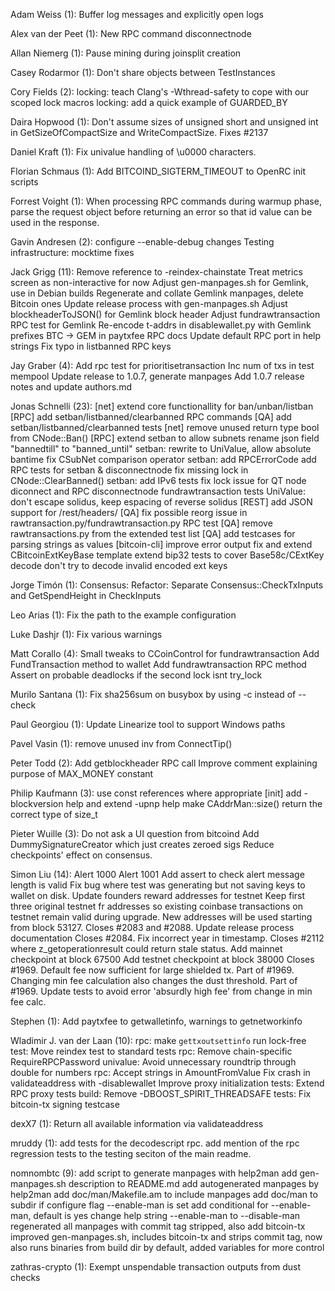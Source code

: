 Adam Weiss (1):
Buffer log messages and explicitly open logs

Alex van der Peet (1):
New RPC command disconnectnode

Allan Niemerg (1):
Pause mining during joinsplit creation

Casey Rodarmor (1):
Don't share objects between TestInstances

Cory Fields (2):
locking: teach Clang's -Wthread-safety to cope with our scoped lock macros
locking: add a quick example of GUARDED_BY

Daira Hopwood (1):
Don't assume sizes of unsigned short and unsigned int in GetSizeOfCompactSize and WriteCompactSize. Fixes #2137

Daniel Kraft (1):
Fix univalue handling of \u0000 characters.

Florian Schmaus (1):
Add BITCOIND_SIGTERM_TIMEOUT to OpenRC init scripts

Forrest Voight (1):
When processing RPC commands during warmup phase, parse the request object before returning an error so that id value can be used in the response.

Gavin Andresen (2):
configure --enable-debug changes
Testing infrastructure: mocktime fixes

Jack Grigg (11):
Remove reference to -reindex-chainstate
Treat metrics screen as non-interactive for now
Adjust gen-manpages.sh for Gemlink, use in Debian builds
Regenerate and collate Gemlink manpages, delete Bitcoin ones
Update release process with gen-manpages.sh
Adjust blockheaderToJSON() for Gemlink block header
Adjust fundrawtransaction RPC test for Gemlink
Re-encode t-addrs in disablewallet.py with Gemlink prefixes
BTC -> GEM in paytxfee RPC docs
Update default RPC port in help strings
Fix typo in listbanned RPC keys

Jay Graber (4):
Add rpc test for prioritisetransaction
Inc num of txs in test mempool
Update release to 1.0.7, generate manpages
Add 1.0.7 release notes and update authors.md

Jonas Schnelli (23):
[net] extend core functionallity for ban/unban/listban
[RPC] add setban/listbanned/clearbanned RPC commands
[QA] add setban/listbanned/clearbanned tests
[net] remove unused return type bool from CNode::Ban()
[RPC] extend setban to allow subnets
rename json field "bannedtill" to "banned_until"
setban: rewrite to UniValue, allow absolute bantime
fix CSubNet comparison operator
setban: add RPCErrorCode
add RPC tests for setban & disconnectnode
fix missing lock in CNode::ClearBanned()
setban: add IPv6 tests
fix lock issue for QT node diconnect and RPC disconnectnode
fundrawtransaction tests
UniValue: don't escape solidus, keep espacing of reverse solidus
[REST] add JSON support for /rest/headers/
[QA] fix possible reorg issue in rawtransaction.py/fundrawtransaction.py RPC test
[QA] remove rawtransactions.py from the extended test list
[QA] add testcases for parsing strings as values
[bitcoin-cli] improve error output
fix and extend CBitcoinExtKeyBase template
extend bip32 tests to cover Base58c/CExtKey decode
don't try to decode invalid encoded ext keys

Jorge Timón (1):
Consensus: Refactor: Separate Consensus::CheckTxInputs and GetSpendHeight in CheckInputs

Leo Arias (1):
Fix the path to the example configuration

Luke Dashjr (1):
Fix various warnings

Matt Corallo (4):
Small tweaks to CCoinControl for fundrawtransaction
Add FundTransaction method to wallet
Add fundrawtransaction RPC method
Assert on probable deadlocks if the second lock isnt try_lock

Murilo Santana (1):
Fix sha256sum on busybox by using -c instead of --check

Paul Georgiou (1):
Update Linearize tool to support Windows paths

Pavel Vasin (1):
remove unused inv from ConnectTip()

Peter Todd (2):
Add getblockheader RPC call
Improve comment explaining purpose of MAX_MONEY constant

Philip Kaufmann (3):
use const references where appropriate
[init] add -blockversion help and extend -upnp help
make CAddrMan::size() return the correct type of size_t

Pieter Wuille (3):
Do not ask a UI question from bitcoind
Add DummySignatureCreator which just creates zeroed sigs
Reduce checkpoints' effect on consensus.

Simon Liu (14):
Alert 1000
Alert 1001
Add assert to check alert message length is valid
Fix bug where test was generating but not saving keys to wallet on disk.
Update founders reward addresses for testnet
Keep first three original testnet fr addresses so existing coinbase transactions on testnet remain valid during upgrade. New addresses will be used starting from block 53127.
Closes #2083 and #2088. Update release process documentation
Closes #2084. Fix incorrect year in timestamp.
Closes #2112 where z_getoperationresult could return stale status.
Add mainnet checkpoint at block 67500
Add testnet checkpoint at block 38000
Closes #1969. Default fee now sufficient for large shielded tx.
Part of #1969. Changing min fee calculation also changes the dust threshold.
Part of #1969. Update tests to avoid error 'absurdly high fee' from change in min fee calc.

Stephen (1):
Add paytxfee to getwalletinfo, warnings to getnetworkinfo

Wladimir J. van der Laan (10):
rpc: make `gettxoutsettinfo` run lock-free
test: Move reindex test to standard tests
rpc: Remove chain-specific RequireRPCPassword
univalue: Avoid unnecessary roundtrip through double for numbers
rpc: Accept strings in AmountFromValue
Fix crash in validateaddress with -disablewallet
Improve proxy initialization
tests: Extend RPC proxy tests
build: Remove -DBOOST_SPIRIT_THREADSAFE
tests: Fix bitcoin-tx signing testcase

dexX7 (1):
Return all available information via validateaddress

mruddy (1):
add tests for the decodescript rpc. add mention of the rpc regression tests to the testing seciton of the main readme.

nomnombtc (9):
add script to generate manpages with help2man
add gen-manpages.sh description to README.md
add autogenerated manpages by help2man
add doc/man/Makefile.am to include manpages
add doc/man to subdir if configure flag --enable-man is set
add conditional for --enable-man, default is yes
change help string --enable-man to --disable-man
regenerated all manpages with commit tag stripped, also add bitcoin-tx
improved gen-manpages.sh, includes bitcoin-tx and strips commit tag, now also runs binaries from build dir by default, added variables for more control

zathras-crypto (1):
Exempt unspendable transaction outputs from dust checks
